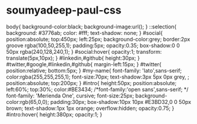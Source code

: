 # soumyadeep-paul-css
body{
	background-color:black;
	background-image:url();
}
::selection{
	background: #3776ab;
    color: #fff;
    text-shadow: none;
}
#social{
		position:absolute;
		top:450px;
		left:25px;
		background-color:grey;
		border:2px groove rgba(100,50,255,1);
		padding:5px;
		opacity:0.35;
		box-shadow:0 0 50px rgba(240,128,240,1);
}
#social:hover{
		opacity:1;
		transform: translate(5px,10px);
}
#linkedin,#github{
 	height:30px;
 }
#twitter,#google,#linkedin,#github{
	margin-left:15px;
}
#twitter{
	position:relative;
	bottom:5px;
}
#my-name{
	font-family: 'lato',sans-serif;
	color:rgba(255,255,255,1);
	font-size:70px;
	text-shadow:3px 5px 0px  grey, ;
	position:absolute;
	top:200px;
}
#intro{
	height:50px;
	position:absolute;
	left:60%;
	top:30%;
	color:#BE3434;
	/*font-family:'open sans',sans-serif; */
	font-family: 'Merienda One', cursive; 
	font-size:25px;
	background-color:rgb(65,0,0);
	padding:30px;
	box-shadow:10px 10px #E3BD32,0 0 50px brown;
	text-shadow:1px 1px  orange;
	overflow:hidden;
	opacity:0.75;
}
#intro:hover{
	height:380px; 
	opacity:1;
}
